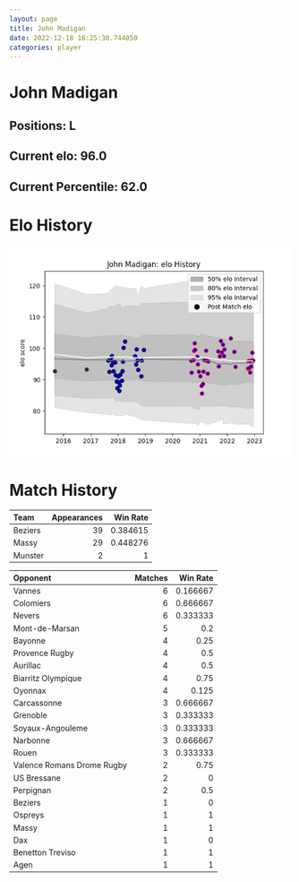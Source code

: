 ```yaml
---  
layout: page  
title: John Madigan  
date: 2022-12-18 16:25:30.744050  
categories: player  
---
```

# John Madigan

## Positions: L

## Current elo: 96.0

## Current Percentile: 62.0

# Elo History


![elo history](history_JohnMadigan.png)
# Match History


| Team    |   Appearances |   Win Rate |
|:--------|--------------:|-----------:|
| Beziers |            39 |   0.384615 |
| Massy   |            29 |   0.448276 |
| Munster |             2 |   1        |

| Opponent                   |   Matches |   Win Rate |
|:---------------------------|----------:|-----------:|
| Vannes                     |         6 |   0.166667 |
| Colomiers                  |         6 |   0.666667 |
| Nevers                     |         6 |   0.333333 |
| Mont-de-Marsan             |         5 |   0.2      |
| Bayonne                    |         4 |   0.25     |
| Provence Rugby             |         4 |   0.5      |
| Aurillac                   |         4 |   0.5      |
| Biarritz Olympique         |         4 |   0.75     |
| Oyonnax                    |         4 |   0.125    |
| Carcassonne                |         3 |   0.666667 |
| Grenoble                   |         3 |   0.333333 |
| Soyaux-Angouleme           |         3 |   0.333333 |
| Narbonne                   |         3 |   0.666667 |
| Rouen                      |         3 |   0.333333 |
| Valence Romans Drome Rugby |         2 |   0.75     |
| US Bressane                |         2 |   0        |
| Perpignan                  |         2 |   0.5      |
| Beziers                    |         1 |   0        |
| Ospreys                    |         1 |   1        |
| Massy                      |         1 |   1        |
| Dax                        |         1 |   0        |
| Benetton Treviso           |         1 |   1        |
| Agen                       |         1 |   1        |